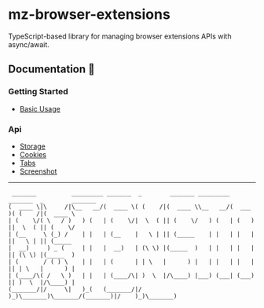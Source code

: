 # mz-browser-extensions
TypeScript-based library for managing browser extensions APIs with async/await.

## Documentation 🔖
### Getting Started 
- [Basic Usage](https://browser-extensions.mzsoft.org/pages/basic-usage.html)
### Api 
- [Storage](https://browser-extensions.mzsoft.org/pages/storage.html)
- [Cookies](https://browser-extensions.mzsoft.org/pages/cookies.html)
- [Tabs](https://browser-extensions.mzsoft.org/pages/tabs.html)
- [Screenshot](https://browser-extensions.mzsoft.org/pages/screenshot.html)
------------------------------





``` 
 _______          _________ _______  _        _______ _________ _______  _        _______ 
(  ____ \|\     /|\__   __/(  ____ \( (    /|(  ____ \\__   __/(  ___  )( (    /|(  ____ \
| (    \/( \   / )   ) (   | (    \/|  \  ( || (    \/   ) (   | (   ) ||  \  ( || (    \/
| (__     \ (_) /    | |   | (__    |   \ | || (_____    | |   | |   | ||   \ | || (_____
|  __)     ) _ (     | |   |  __)   | (\ \) |(_____  )   | |   | |   | || (\ \) |(_____  )
| (       / ( ) \    | |   | (      | | \   |      ) |   | |   | |   | || | \   |      ) |
| (____/\( /   \ )   | |   | (____/\| )  \  |/\____) |___) (___| (___) || )  \  |/\____) |
(_______/|/     \|   )_(   (_______/|/    )_)\_______)\_______/(_______)|/    )_)\_______)                                                                                     

``` 









































